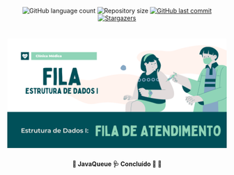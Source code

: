 <p align="center">
  <img alt="GitHub language count" src="https://img.shields.io/github/languages/count/josuemleite/java-queue?color=%2304D361">

  <img alt="Repository size" src="https://img.shields.io/github/repo-size/josuemleite/java-queue">
  
  <a href="https://github.com/josuemleite/java-queue/commits/main">
    <img alt="GitHub last commit" src="https://img.shields.io/github/last-commit/josuemleite/java-queue">
  </a>
   
   <a href="https://github.com/tgmarinho/README-ecoleta/stargazers">
    <img alt="Stargazers" src="https://img.shields.io/github/stars/josuemleite/java-queue?style=social">
  </a>  
</p>

<h1 align="center">
    <img alt="JavaQueue" title="#JavaQueue" src="JavaQueue/assets/banner.png" />
</h1>

<h4 align="center"> 
	🚧 JavaQueue 🩺 Concluído 📘 🚧
</h4>
